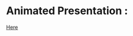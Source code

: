 # Animated Presentation : 
[Here](https://www.canva.com/design/DAEzD64lxkw/qux9-Rq3AaZXtZJttVjFgw/view?utm_content=DAEzD64lxkw&utm_campaign=designshare&utm_medium=link&utm_source=sharebutton)
